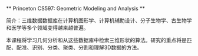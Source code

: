 
** Princeton CS597: Geometric Modeling and Analysis **

简介：三维数据数据库在计算机图形学、计算机辅助设计、分子生物学、古生物学和医学等多个领域变得越来越普遍。

本课程将学习几何分析和从这些数据库中检索三维形状的算法。研究的重点将是匹配、配准、识别、分类、聚类、分割和理解3D数据的方法。